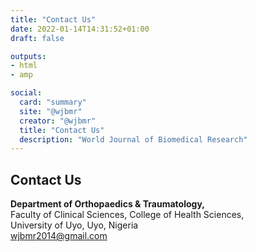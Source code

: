 ```yaml
---
title: "Contact Us"
date: 2022-01-14T14:31:52+01:00
draft: false

outputs: 
- html
- amp

social:
  card: "summary"
  site: "@wjbmr"
  creator: "@wjbmr"
  title: "Contact Us"
  description: "World Journal of Biomedical Research"
---
```


## Contact Us

**Department of Orthopaedics & Traumatology,**\
Faculty of Clinical Sciences, College of Health Sciences,\
University of Uyo, Uyo, Nigeria\
<wjbmr2014@gmail.com>
